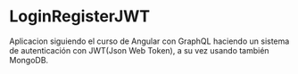 # LoginRegisterJWT

Aplicacion siguiendo el curso de Angular con GraphQL haciendo un sistema de autenticación con JWT(Json Web Token), a su vez usando también MongoDB.
